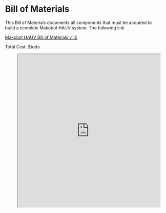 # Bill of Materials

This Bill of Materials documents all components that must be acquired to build a complete Makobot HAUV system. The following link

[Makobot HAUV Bill of Materials v1.0](https://docs.google.com/spreadsheets/d/1pIZ3ruXcgnxzgIq_jBAFq0wegBdHvxpGO-6rFsgLlio/edit?usp=sharing)

Total Cost: $todo

<figure>
<iframe width="110%" height="500" src="https://docs.google.com/spreadsheets/d/e/2PACX-1vSIR_L1QEj6eevpqDKAW8a5PVzArd6HMLT-JlultREIGbbpV5Ahm32DyGe3V0iPh1tarMVE2kac87t9/pubhtml?widget=true&amp;headers=false"></iframe>
</figure>
